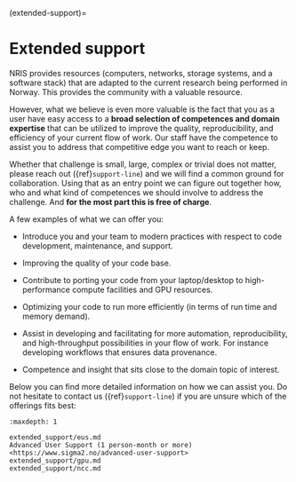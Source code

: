 (extended-support)=

# Extended support

NRIS provides resources (computers, networks, storage systems, and a
software stack) that are adapted to the current research being performed in
Norway. This provides the community with a valuable resource.

However, what we believe is even more valuable is the fact that you as a user
have easy access to a **broad selection of competences and domain expertise**
that can be utilized to improve the quality, reproducibility, and efficiency of
your current flow of work. Our staff have the competence to assist you to
address that competitive edge you want to reach or keep.

Whether that challenge is small, large, complex or trivial does not matter,
please reach out ({ref}`support-line`) and we will find a common ground
for collaboration. Using that as an entry point we can figure out together how,
who and what kind of competences we should involve to address the challenge.
And **for the most part this is free of charge**.

A few examples of what we can offer you:

- Introduce you and your team to modern practices with respect to code
  development, maintenance, and support.

- Improving the quality of your code base.

- Contribute to porting your code from your laptop/desktop to high-performance
  compute facilities and GPU resources.

- Optimizing your code to run more efficiently (in terms of run time and memory demand).

- Assist in developing and facilitating for more automation, reproducibility,
  and high-throughput possibilities in your flow of work. For instance
  developing workflows that ensures data provenance.

- Competence and insight that sits close to the domain topic of interest.

Below you can find more detailed information on how we can assist you.
Do not hesitate to contact us ({ref}`support-line`) if you are unsure which
of the offerings fits best:
```{toctree}
:maxdepth: 1

extended_support/eus.md
Advanced User Support (1 person-month or more)<https://www.sigma2.no/advanced-user-support>
extended_support/gpu.md
extended_support/ncc.md
```

